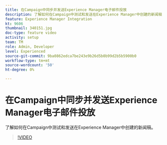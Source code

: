 ```yaml
---
title: 在Campaign中同步并发送Experience Manager电子邮件投放
description: 了解如何在Campaign中测试和发送在Experience Manager中创建的新闻稿。
feature: Experience Manager Integration
kt: 9606
thumbnail: 340151.jpg
doc-type: feature video
activity: setup
team: TM
role: Admin, Developer
level: Experienced
source-git-commit: 9ba0862edca7be243e9b26d5b0b99d2b5b5900b0
workflow-type: tm+mt
source-wordcount: '50'
ht-degree: 0%

---
```


# 在Campaign中同步并发送Experience Manager电子邮件投放

了解如何在Campaign中测试和发送在Experience Manager中创建的新闻稿。

>[!VIDEO](https://video.tv.adobe.com/v/340151?quality=12)
